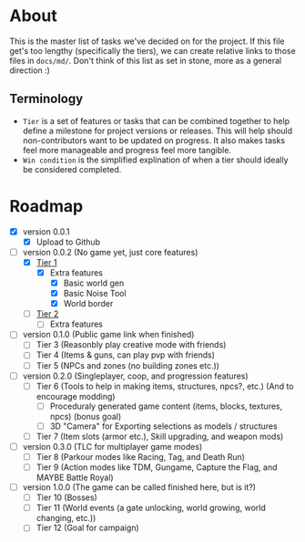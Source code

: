 # About
This is the master list of tasks we've decided on for the project. If this file get's too lengthy (specifically the tiers), we can create relative links to those files in `docs/md/`. Don't think of this list as set in stone, more as a general direction :)

## Terminology
- `Tier` is a set of features or tasks that can be combined together to help define a milestone for project versions or releases. This will help should non-contributors want to be updated on progress. It also makes tasks feel more manageable and progress feel more tangible.
- `Win condition` is the simplified explination of when a tier should ideally be considered completed.

# Roadmap
- [X] version 0.0.1
    - [X] Upload to Github
- [ ] version 0.0.2 (No game yet, just core features)
    - [X] [Tier 1](./Tiers/Tier1.md)
        - [X] Extra features
            - [X] Basic world gen
            - [X] Basic Noise Tool
            - [X] World border
    - [ ] [Tier 2](./Tiers/Tier2.md)
        - [ ] Extra features
- [ ] version 0.1.0 (Public game link when finished)
    - [ ] Tier 3 (Reasonbly play creative mode with friends)
    - [ ] Tier 4 (Items & guns, can play pvp with friends)
    - [ ] Tier 5 (NPCs and zones (no building zones etc.))
- [ ] version 0.2.0 (Singleplayer, coop, and progression features)
    - [ ] Tier 6 (Tools to help in making items, structures, npcs?, etc.) (And to encourage modding)
        - [ ] Proceduraly generated game content (items, blocks, textures, npcs) (bonus goal)
        - [ ] 3D "Camera" for Exporting selections as models / structures
    - [ ] Tier 7 (Item slots (armor etc.), Skill upgrading, and weapon mods)
- [ ] version 0.3.0 (TLC for multiplayer game modes)
    - [ ] Tier 8 (Parkour modes like Racing, Tag, and Death Run)
    - [ ] Tier 9 (Action modes like TDM, Gungame, Capture the Flag, and MAYBE Battle Royal)
- [ ] version 1.0.0 (The game can be called finished here, but is it?)
    - [ ] Tier 10 (Bosses)
    - [ ] Tier 11 (World events (a gate unlocking, world growing, world changing, etc.))
    - [ ] Tier 12 (Goal for campaign)